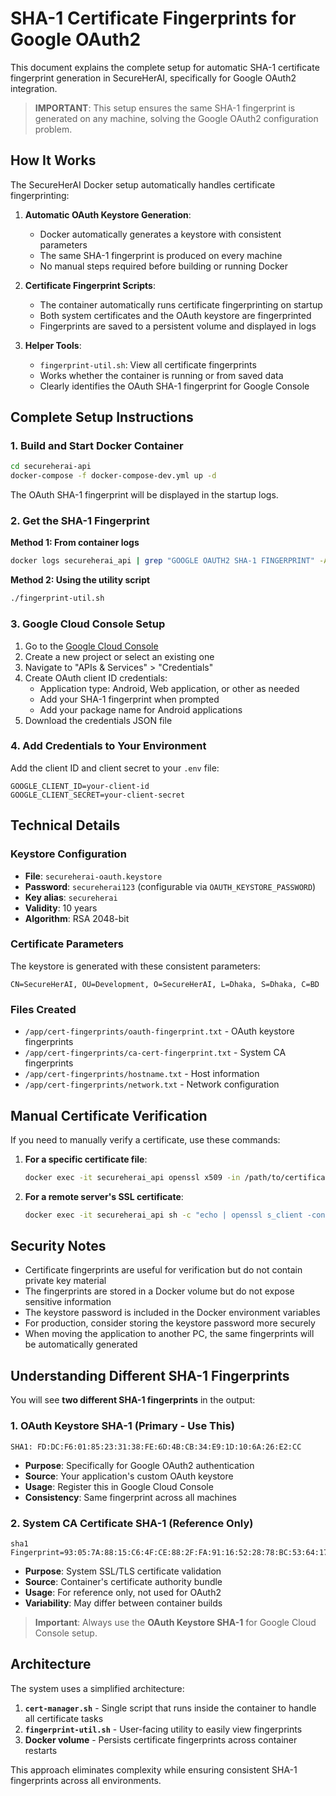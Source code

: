 # SHA-1 Certificate Fingerprints for Google OAuth2

This document explains the complete setup for automatic SHA-1 certificate fingerprint generation in SecureHerAI, specifically for Google OAuth2 integration.

> **IMPORTANT**: This setup ensures the same SHA-1 fingerprint is generated on any machine, solving the Google OAuth2 configuration problem.

## How It Works

The SecureHerAI Docker setup automatically handles certificate fingerprinting:

1. **Automatic OAuth Keystore Generation**:

   - Docker automatically generates a keystore with consistent parameters
   - The same SHA-1 fingerprint is produced on every machine
   - No manual steps required before building or running Docker

2. **Certificate Fingerprint Scripts**:

   - The container automatically runs certificate fingerprinting on startup
   - Both system certificates and the OAuth keystore are fingerprinted
   - Fingerprints are saved to a persistent volume and displayed in logs

3. **Helper Tools**:
   - `fingerprint-util.sh`: View all certificate fingerprints
   - Works whether the container is running or from saved data
   - Clearly identifies the OAuth SHA-1 fingerprint for Google Console

## Complete Setup Instructions

### 1. Build and Start Docker Container

```bash
cd secureherai-api
docker-compose -f docker-compose-dev.yml up -d
```

The OAuth SHA-1 fingerprint will be displayed in the startup logs.

### 2. Get the SHA-1 Fingerprint

**Method 1: From container logs**

```bash
docker logs secureherai_api | grep "GOOGLE OAUTH2 SHA-1 FINGERPRINT" -A 1
```

**Method 2: Using the utility script**

```bash
./fingerprint-util.sh
```

### 3. Google Cloud Console Setup

1. Go to the [Google Cloud Console](https://console.cloud.google.com/)
2. Create a new project or select an existing one
3. Navigate to "APIs & Services" > "Credentials"
4. Create OAuth client ID credentials:
   - Application type: Android, Web application, or other as needed
   - Add your SHA-1 fingerprint when prompted
   - Add your package name for Android applications
5. Download the credentials JSON file

### 4. Add Credentials to Your Environment

Add the client ID and client secret to your `.env` file:

```
GOOGLE_CLIENT_ID=your-client-id
GOOGLE_CLIENT_SECRET=your-client-secret
```

## Technical Details

### Keystore Configuration

- **File**: `secureherai-oauth.keystore`
- **Password**: `secureherai123` (configurable via `OAUTH_KEYSTORE_PASSWORD`)
- **Key alias**: `secureherai`
- **Validity**: 10 years
- **Algorithm**: RSA 2048-bit

### Certificate Parameters

The keystore is generated with these consistent parameters:

```
CN=SecureHerAI, OU=Development, O=SecureHerAI, L=Dhaka, S=Dhaka, C=BD
```

### Files Created

- `/app/cert-fingerprints/oauth-fingerprint.txt` - OAuth keystore fingerprints
- `/app/cert-fingerprints/ca-cert-fingerprint.txt` - System CA fingerprints
- `/app/cert-fingerprints/hostname.txt` - Host information
- `/app/cert-fingerprints/network.txt` - Network configuration

## Manual Certificate Verification

If you need to manually verify a certificate, use these commands:

1. **For a specific certificate file**:

   ```bash
   docker exec -it secureherai_api openssl x509 -in /path/to/certificate.crt -noout -fingerprint -sha1
   ```

2. **For a remote server's SSL certificate**:
   ```bash
   docker exec -it secureherai_api sh -c "echo | openssl s_client -connect example.com:443 2>/dev/null | openssl x509 -noout -fingerprint -sha1"
   ```

## Security Notes

- Certificate fingerprints are useful for verification but do not contain private key material
- The fingerprints are stored in a Docker volume but do not expose sensitive information
- The keystore password is included in the Docker environment variables
- For production, consider storing the keystore password more securely
- When moving the application to another PC, the same fingerprints will be automatically generated

## Understanding Different SHA-1 Fingerprints

You will see **two different SHA-1 fingerprints** in the output:

### 1. OAuth Keystore SHA-1 (Primary - Use This)

```
SHA1: FD:DC:F6:01:85:23:31:38:FE:6D:4B:CB:34:E9:1D:10:6A:26:E2:CC
```

- **Purpose**: Specifically for Google OAuth2 authentication
- **Source**: Your application's custom OAuth keystore
- **Usage**: Register this in Google Cloud Console
- **Consistency**: Same fingerprint across all machines

### 2. System CA Certificate SHA-1 (Reference Only)

```
sha1 Fingerprint=93:05:7A:88:15:C6:4F:CE:88:2F:FA:91:16:52:28:78:BC:53:64:17
```

- **Purpose**: System SSL/TLS certificate validation
- **Source**: Container's certificate authority bundle
- **Usage**: For reference only, not used for OAuth2
- **Variability**: May differ between container builds

> **Important**: Always use the **OAuth Keystore SHA-1** for Google Cloud Console setup.

## Architecture

The system uses a simplified architecture:

1. **`cert-manager.sh`** - Single script that runs inside the container to handle all certificate tasks
2. **`fingerprint-util.sh`** - User-facing utility to easily view fingerprints
3. **Docker volume** - Persists certificate fingerprints across container restarts

This approach eliminates complexity while ensuring consistent SHA-1 fingerprints across all environments.
